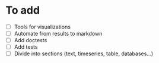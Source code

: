 # To add
- [ ] Tools for visualizations
- [ ] Automate from results to markdown
- [ ] Add doctests
- [ ] Add tests
- [ ] Divide into sections (text, timeseries, table, databases...)
